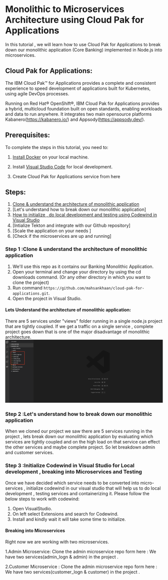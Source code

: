 # Monolithic to Microservices Architecture using Cloud Pak for Applications

In this tutorial , we will learn how to use Cloud Pak for Applications to break down our monolithic application (Core Banking) implemented in Node.js into microservices.  

## Cloud Pak for Applications:
The IBM Cloud Pak™ for Applications provides a complete and consistent experience to speed development of applications built for Kubernetes, using agile DevOps processes.

Running on Red Hat® OpenShift®, IBM Cloud Pak for Applications provides a hybrid, multicloud foundation built on open standards, enabling workloads and data to run anywhere. It integrates two main opensource platforms Kabanero(https://kabanero.io/) and Appsody(https://appsody.dev/).



## Prerequisites:

To complete the steps in this tutorial, you need to:
1. [Install Docker](https://docs.docker.com/install/) on your local machine.

2. Install [Visual Studio Code](https://code.visualstudio.com/) for local development.

3. Create Cloud Pak for Applications service from here

## Steps:
1. [Clone & understand the architecture of monolithic application](#1-clone-the-application)
2. [Let's understand how to break down our monolithic application]
3. [How to initialize , do local development and testing using Codewind in Visual Studio](#2-clone-the-application)
4. [Intialize Tekton and integrate with our Github repository]
5. [Scale the application on your needs ]
6. [Check if the microservices are up and running]


### Step 1 :Clone & understand the architecture of monolithic application
1. We'll use this repo as it contains our Banking Monolithic Application. 
2. Open your terminal and change your directory by using the cd downloads command. (Or any other directory in which you want to clone the project)
3. Run command `https://github.com/mahsankhaan/cloud-pak-for-applications.git`.   
4. Open the project in Visual Studio.

#### Lets Understand the architecture of monolithic application:
There are 5 services under "views" folder running in a single node.js project that are tightly coupled. If we get a traffic on a single service , complete project goes down that is one of the major disadvantage of monolithic architecture. 
![GitHub Logo](images/s1.png)

### Step 2 :Let's understand how to break down our monolithic application
When we cloned our project we saw there are 5 services running in the project , lets break down our monolithic application by evaluating which services are tightly coupled and on the high load on that service can effect the other services and maybe complete project. So let breakdown admin and customer services.


### Step 3 :Initialize Codewind in Visual Studio for Local development , breaking into Microservices and Testing
Once we have decided which service needs to be converted into micro-services  , initialize codewind in our visual studio that will help us to do local development , testing services and containerizing it. Please follow the below steps to work with codewind:

1. Open VisualStudio.
2. On left select Extensions and search for Codewind.
3. Install and kindly wait it will take some time to initialize.

#### Breaking into Microservices
Right now we are working with two microservices.

1.Admin Microservice:
Clone the admin microservice repo form here :
We have two services(admin_logn & admin) in the project .

2.Customer Microservice :
Clone the admin microservice repo form here :
We have two services(customer_logn & customer) in the project .

